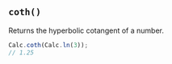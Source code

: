 ## `coth()`

Returns the hyperbolic cotangent of a number.

```javascript
Calc.coth(Calc.ln(3));
// 1.25
```

